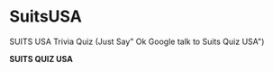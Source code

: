 # SuitsUSA
SUITS USA Trivia Quiz (Just Say" Ok Google talk to Suits Quiz USA")

**SUITS QUIZ USA**

